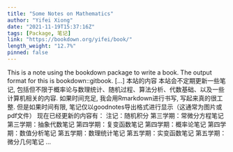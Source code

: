 ```yaml
---
title: "Some Notes on Mathematics"
author: "Yifei Xiong"
date: "2021-11-19T15:37:16Z"
tags: [Package, 笔记]
link: "https://bookdown.org/yifei/book/"
length_weight: "12.7%"
pinned: false
---
```


This is a note using the bookdown package to write a book. The output format for this is bookdown::gitbook. [...] 本站的内容 本站会不定期更新一些笔记, 包括但不限于概率论与数理统计、随机过程、算法分析、代数基础、以及一些计算机相关的内容. 如果时间充足, 我会用Rmarkdown进行书写, 写起来真的很工整. 但是如果时间有限, 笔记仅以goodnotes导出格式进行显示（这通常为图片或pdf文件） 现在已经更新的内容有： 注记：随机积分 第三学期：常微分方程笔记 第三学期：抽象代数笔记 第四学期：复变函数笔记 第四学期：概率论笔记 第四学期：数值分析笔记 第五学期：数理统计笔记 第五学期：实变函数笔记 第五学期：微分几何笔记 ...
